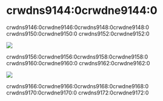 # crwdns9144:0crwdne9144:0

crwdns9146:0crwdne9146:0crwdns9148:0crwdne9148:0 crwdns9150:0crwdne9150:0 crwdns9152:0crwdne9152:0

![](crwdns9154:0crwdne9154:0)

crwdns9156:0crwdne9156:0crwdns9158:0crwdne9158:0 crwdns9160:0crwdne9160:0 crwdns9162:0crwdne9162:0

![](crwdns9164:0crwdne9164:0)

crwdns9166:0crwdne9166:0crwdns9168:0crwdne9168:0 crwdns9170:0crwdne9170:0 crwdns9172:0crwdne9172:0